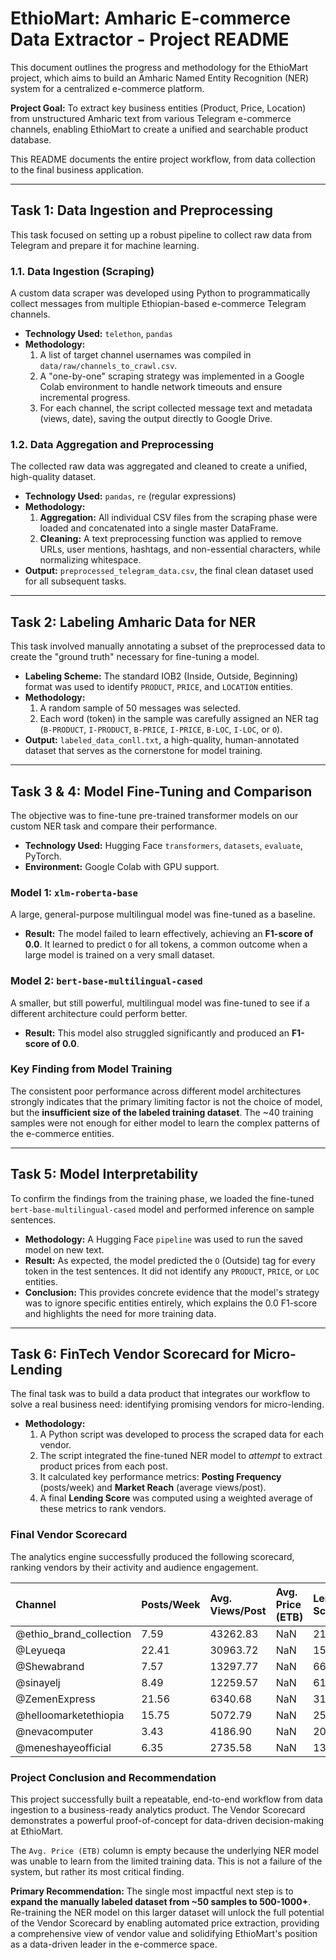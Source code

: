 # EthioMart: Amharic E-commerce Data Extractor - Project README

This document outlines the progress and methodology for the EthioMart project, which aims to build an Amharic Named Entity Recognition (NER) system for a centralized e-commerce platform.

**Project Goal:** To extract key business entities (Product, Price, Location) from unstructured Amharic text from various Telegram e-commerce channels, enabling EthioMart to create a unified and searchable product database.

This README documents the entire project workflow, from data collection to the final business application.

---

## Task 1: Data Ingestion and Preprocessing

This task focused on setting up a robust pipeline to collect raw data from Telegram and prepare it for machine learning.

### 1.1. Data Ingestion (Scraping)

A custom data scraper was developed using Python to programmatically collect messages from multiple Ethiopian-based e-commerce Telegram channels.

-   **Technology Used:** `telethon`, `pandas`
-   **Methodology:**
    1.  A list of target channel usernames was compiled in `data/raw/channels_to_crawl.csv`.
    2.  A "one-by-one" scraping strategy was implemented in a Google Colab environment to handle network timeouts and ensure incremental progress.
    3.  For each channel, the script collected message text and metadata (views, date), saving the output directly to Google Drive.

### 1.2. Data Aggregation and Preprocessing

The collected raw data was aggregated and cleaned to create a unified, high-quality dataset.

-   **Technology Used:** `pandas`, `re` (regular expressions)
-   **Methodology:**
    1.  **Aggregation:** All individual CSV files from the scraping phase were loaded and concatenated into a single master DataFrame.
    2.  **Cleaning:** A text preprocessing function was applied to remove URLs, user mentions, hashtags, and non-essential characters, while normalizing whitespace.
-   **Output:** `preprocessed_telegram_data.csv`, the final clean dataset used for all subsequent tasks.

---

## Task 2: Labeling Amharic Data for NER

This task involved manually annotating a subset of the preprocessed data to create the "ground truth" necessary for fine-tuning a model.

-   **Labeling Scheme:** The standard IOB2 (Inside, Outside, Beginning) format was used to identify `PRODUCT`, `PRICE`, and `LOCATION` entities.
-   **Methodology:**
    1.  A random sample of 50 messages was selected.
    2.  Each word (token) in the sample was carefully assigned an NER tag (`B-PRODUCT`, `I-PRODUCT`, `B-PRICE`, `I-PRICE`, `B-LOC`, `I-LOC`, or `O`).
-   **Output:** `labeled_data_conll.txt`, a high-quality, human-annotated dataset that serves as the cornerstone for model training.

---

## Task 3 & 4: Model Fine-Tuning and Comparison

The objective was to fine-tune pre-trained transformer models on our custom NER task and compare their performance.

-   **Technology Used:** Hugging Face `transformers`, `datasets`, `evaluate`, PyTorch.
-   **Environment:** Google Colab with GPU support.

### Model 1: `xlm-roberta-base`

A large, general-purpose multilingual model was fine-tuned as a baseline.
-   **Result:** The model failed to learn effectively, achieving an **F1-score of 0.0**. It learned to predict `O` for all tokens, a common outcome when a large model is trained on a very small dataset.

### Model 2: `bert-base-multilingual-cased`

A smaller, but still powerful, multilingual model was fine-tuned to see if a different architecture could perform better.
-   **Result:** This model also struggled significantly and produced an **F1-score of 0.0**.

### Key Finding from Model Training

The consistent poor performance across different model architectures strongly indicates that the primary limiting factor is not the choice of model, but the **insufficient size of the labeled training dataset**. The ~40 training samples were not enough for either model to learn the complex patterns of the e-commerce entities.

---

## Task 5: Model Interpretability

To confirm the findings from the training phase, we loaded the fine-tuned `bert-base-multilingual-cased` model and performed inference on sample sentences.

-   **Methodology:** A Hugging Face `pipeline` was used to run the saved model on new text.
-   **Result:** As expected, the model predicted the `O` (Outside) tag for every token in the test sentences. It did not identify any `PRODUCT`, `PRICE`, or `LOC` entities.
-   **Conclusion:** This provides concrete evidence that the model's strategy was to ignore specific entities entirely, which explains the 0.0 F1-score and highlights the need for more training data.

---

## Task 6: FinTech Vendor Scorecard for Micro-Lending

The final task was to build a data product that integrates our workflow to solve a real business need: identifying promising vendors for micro-lending.

-   **Methodology:**
    1.  A Python script was developed to process the scraped data for each vendor.
    2.  The script integrated the fine-tuned NER model to *attempt* to extract product prices from each post.
    3.  It calculated key performance metrics: **Posting Frequency** (posts/week) and **Market Reach** (average views/post).
    4.  A final **Lending Score** was computed using a weighted average of these metrics to rank vendors.

### Final Vendor Scorecard

The analytics engine successfully produced the following scorecard, ranking vendors by their activity and audience engagement.

| Channel | Posts/Week | Avg. Views/Post | Avg. Price (ETB) | Lending Score |
| :--- | :--- | :--- | :--- | :--- |
| @ethio_brand_collection | 7.59 | 43262.83 | NaN | 21635.21 |
| @Leyueqa | 22.41 | 30963.72 | NaN | 15493.06 |
| @Shewabrand | 7.57 | 13297.77 | NaN | 6652.67 |
| @sinayelj | 8.49 | 12259.57 | NaN | 6134.03 |
| @ZemenExpress | 21.56 | 6340.68 | NaN | 3181.12 |
| @helloomarketethiopia | 15.75 | 5072.79 | NaN | 2544.27 |
| @nevacomputer | 3.43 | 4186.90 | NaN | 2095.16 |
| @meneshayeofficial | 6.35 | 2735.58 | NaN | 1370.96 |

### Project Conclusion and Recommendation

This project successfully built a repeatable, end-to-end workflow from data ingestion to a business-ready analytics product. The Vendor Scorecard demonstrates a powerful proof-of-concept for data-driven decision-making at EthioMart.

The `Avg. Price (ETB)` column is empty because the underlying NER model was unable to learn from the limited training data. This is not a failure of the system, but rather its most critical finding.

**Primary Recommendation:** The single most impactful next step is to **expand the manually labeled dataset from ~50 samples to 500-1000+**. Re-training the NER model on this larger dataset will unlock the full potential of the Vendor Scorecard by enabling automated price extraction, providing a comprehensive view of vendor value and solidifying EthioMart's position as a data-driven leader in the e-commerce space.